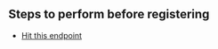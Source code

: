 ## Steps to perform before registering

* [Hit this endpoint](https://localhost:7224/Role/CreateRole)